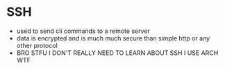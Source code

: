 # SSH
- used to send cli commands to a remote server
- data is encrypted and is much much secure than simple http or any other protocol
- BRO STFU I DON'T REALLY NEED TO LEARN ABOUT SSH I USE ARCH WTF

